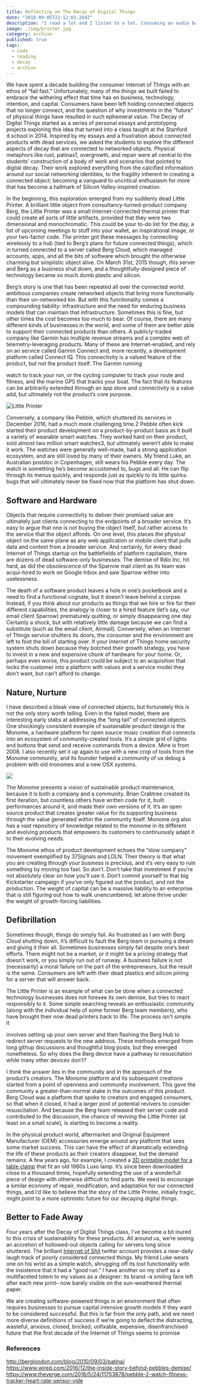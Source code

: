 ```yaml
---
title: Reflecting on The Decay of Digital Things
date: "2018-09-05T22:12:03.284Z"
description: "I read a lot and I listen to a lot. Consuming an audio book isn’t the same as reading one, but I wanted to get an overview of it anyway. This is how I imported my audible library to Goodreads."
image: ./img/printer.jpg
category: archive
published: true
tags:
  - code
  - reading
  - decay
  - archive
---
```


We have spent a decade building the consumer Internet of Things with an ethos of “fail fast.” Unfortunately, many of the things we built failed to embrace the withering effect that time has on business, technology, intention, and capital. Consumers have been left holding connected objects that no longer connect, and the question of why investments in the “future” of physical things have resulted in such ephemeral value. The Decay of Digital Things started as a series of personal essays and prototyping projects exploring this idea that turned into a class taught at the Stanford d.school in 2014. Inspired by my essays and a frustration about connected products with dead services, we asked the students to explore the different aspects of decay that are connected to networked objects. Physical metaphors like rust, patinas1, overgrowth, and repair were all central to the students’ construction of a body of work and scenarios that pointed to digital decay. Their work explored everything from the calcified information around our social networking identities, to the fragility inherent in creating a connected object; becoming a vanguard to uncritical enthusiasm for more that has become a hallmark of Silicon Valley-inspired creation.

In the beginning, this exploration emerged from my suddenly dead Little Printer. A brilliant little object from consultancy-turned-product company Berg, the Little Printer was a small Internet-connected thermal printer that could create all sorts of little artifacts, provided that they were two dimensional and monochromatic. This could be your to-do list for the day, a list of upcoming meetings to stuff into your wallet, an inspirational image, or your two-factor code. The printer got these messages by connecting wirelessly to a hub (tied to Berg’s plans for future connected things), which in turned connected to a server called Berg Cloud, which managed accounts, apps, and all the bits of software which brought the otherwise charming but simplistic object alive. On March 31st, 2015 though, this server and Berg as a business shut down, and a thoughtfully-designed piece of technology became so much dumb plastic and silicon.

Berg’s story is one that has been repeated all over the connected world: ambitious companies create networked objects that bring more functionally than their un-networked kin. But with this functionality comes a compounding liability: infrastructure and the need for enduring business models that can maintain that infrastructure. Sometimes this is fine, but other times the cost becomes too much to bear. Of course, there are many different kinds of businesses in the world, and some of them are better able to support their connected products than others. A publicly-traded company like Garmin has multiple revenue streams and a complex web of telemetry-leveraging products. Many of these are Internet-enabled, and rely on an service called Garmin Connect and, more recently, a development platform called Connect IQ. This connectivity is a valued feature of the product, but not the product itself. The Garmin running

watch to track your run, or the cycling computer to track your route and fitness, and the marine GPS that tracks your boat. The fact that its features can be arbitrarily extended through an app store and connectivity is a value add, but ultimately not the product’s core purpose.

![Little Printer](img/printer.jpg)

Conversely, a company like Pebble, which shuttered its services in December 2016, had a much more challenging time.2 Pebble often kick started their product development on a product-by-product basis as it built a variety of wearable smart watches. They worked hard on their product, sold almost two million smart watches3, but ultimately weren’t able to make it work. The watches were generally well-made, had a strong application ecosystem, and are still loved by many of their owners. My friend Luke, an Australian postdoc in Copenhagen, still wears his Pebble every day. The watch is something he’s become accustomed to, bugs and all. He can flip through its menus quickly, and responds just as quickly to its little quirks: bugs that will ultimately never be fixed now that the platform has shut down.

## Software and Hardware

Objects that require connectivity to deliver their promised value are ultimately just clients connecting to the endpoints of a broader service. It’s easy to argue that one is not buying the object itself, but rather access to the service that the object affords. On one level, this places the physical object on the same plane as any web application or mobile client that pulls data and context from a broader service. And certainly, for every dead Internet of Things startup on the battlefields of platform capitalism, there are dozens of dead software-only businesses. The demise of Rdio Inc. hit hard, as did the obsolescence of the Sparrow mail client as its team was acqui-hired to work on Google Inbox and saw Sparrow wither into uselessness.

The death of a software product leaves a hole in one’s pocketbook and a need to find a functional cognate, but it doesn’t leave behind a corpse. Instead, if you think about our products as things that we hire or fire for their different capabilities, the analogy is closer to a hired feature (let’s say, our email client Sparrow) prematurely quitting, or simply disappearing one day. Certainly a shock, but with relatively little damage because we can find a substitute (such as the email client, Airmail). Conversely, when an Internet of Things service shutters its doors, the consumer and the environment are left to foot the bill of starting over. If your Internet of Things home security system shuts down because they botched their growth strategy, you have to invest in a new and expensive chunk of hardware for your home. Or, perhaps even worse, this product could be subject to an acquisition that locks the customer into a platform with values and a service model they don’t want, but can’t afford to change.

## Nature, Nurture

I have described a bleak view of connected objects, but fortunately this is not the only story worth telling. Even in the failed model, there are interesting early stabs at addressing the “long tail” of connected objects. One shockingly consistent example of sustainable product design is the Monome, a hardware platform for open source music creation that connects into an ecosystem of community-created tools. It’s a simple grid of lights and buttons that send and receive commands from a device. Mine is from 2008. I also recently set it up again to use with a new crop of tools from the Monome community, and its founder helped a community of us debug a problem with old monomes and a new OSX systems.

![](img/monome.jpg)

The Monome presents a vision of sustainable product maintenance, because it is both a company and a community. Brian Crabtree created its first iteration, but countless others have written code for it, built performances around it, and made their own versions of it. It’s an open source product that creates greater value for its supporting business through the value generated within the community itself. Monome.org also has a vast repository of knowledge related to the monome in its different and evolving products that empowers its customers to continuously adapt it to their evolving needs.

The Monome ethos of product development echoes the “slow company” movement exemplified by 37Signals and LDLN. Their theory is that what you are creating through your business is precious, and it’s very easy to ruin something by moving too fast. So don’t. Don’t take that investment if you’re not absolutely clear on how you’ll use it. Don’t commit yourself to that big Kickstarter campaign if you’ve only figured out the product, and not the production. The weight of capital can be a massive liability to an enterprise that is still figuring out how to walk unencumbered, let alone thrive under the weight of growth-forcing liabilities.

## Defibrillation

Sometimes though, things do simply fail. As frustrated as I am with Berg Cloud shutting down, it’s difficult to fault the Berg team in pursuing a dream and giving it their all. Sometimes businesses simply fail despite one’s best efforts. There might not be a market, or it might be a pricing strategy that doesn’t work, or you simply run out of runway. A business failure is not (necessarily) a moral failure on the part of the entrepreneurs, but the result is the same. Consumers are left with their dead plastics and silicon pining for a server that will answer back.

The Little Printer is an example of what can be done when a connected technology businesses does not foresee its own demise, but tries to react responsibly to it. Some simple searching reveals an enthusiastic community (along with the individual help of some former Berg team members), who have brought their now dead printers back to life. The process isn’t simple. It

involves setting up your own server and then flashing the Berg Hub to redirect server requests to the new address. These methods emerged from long githup discussions and thoughtful blog posts, but they emerged nonetheless. So why does the Berg device have a pathway to resuscitation while many other devices don’t?

I think the answer lies in the community and in the approach of the product’s creators. The Monome platform and its subsequent creations started from a point of openness and community involvement. This gave the community a greater-than-normal stake in the outcomes of this product. Berg Cloud was a platform that spoke to creators and engaged consumers, so that when it closed, it had a larger pool of potential revivers to consider resuscitation. And because the Berg team released their server code and contributed to the discussion, the chance of reviving the Little Printer (at least on a small scale), is starting to become a reality.

In the physical product world, aftermarket and Original Equipment Manufacturer (OEM) accessories emerge around any platform that sees some market success. This can have the effect of dramatically extending the life of these products as their creators disappear, but the demand remains. A few years ago, for example, I created a [3D printable model for a table clamp](https://www.thingiverse.com/thing:11815) that fit an old 1960s Luxo lamp. It’s since been downloaded close to a thousand times, hopefully extending the use of a wonderfull piece of design with otherwise difficult to find parts. We need to encourage a similar economy of repair, modification, and adaptation for our connected things, and I’d like to believe that the story of the Little Printer, initially tragic, might point to a more optimistic future for our decaying digital things.

## Better to Fade Away

Four years after the Decay of Digital Things class, I’ve become a bit inured to this crisis of sustainability for these products. All around us, we’re seeing an accretion of hollowed-out objects calling for servers long since shuttered. The brilliant [Internet of Shit](https://twitter.com/internetofshit) twitter account provides a near-daily laugh track of poorly considered connected things. My friend Luke wears one on his wrist as a simple watch, shrugging off its lost functionality with the insistence that it had a “good run.” I have another on my shelf as a multifaceted totem to my values as a designer: its brand –a smiling face left after each new print– now barely visible on the sun-weathered thermal paper.

We are creating software-powered things in an environment that often requires businesses to pursue capital intensive growth models if they want to be considered successful. But this is far from the only path, and we need more diverse definitions of success if we’re going to deflect the distracting, wasteful, anxious, closed, bricked, unfixable, expensive, disenfranchised future that the first decade of the Internet of Things seems to promise

### References

http://berglondon.com/blog/2010/09/03/patina/
https://www.wired.com/2016/12/the-inside-story-behind-pebbles-demise/
https://www.theverge.com/2016/5/24/11753878/pebble-2-watch-fitness-tracker-heart-rate-sensor-vide
